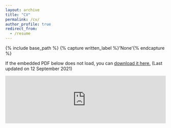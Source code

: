 ```yaml
---
layout: archive
title: "CV"
permalink: /cv/
author_profile: true
redirect_from:
  - /resume
---
```



{% include base_path %}
{% capture written_label %}'None'{% endcapture %}

If the embedded PDF below does not load, you can <u><a href="https://yuliuqian.github.io/files/CV_LiuqianYu_202109.pdf">download it here.</a></u> (Last updated on 12 September 2021)
<br/>

<embed src="https://yuliuqian.github.io/files/CV_LiuqianYu_202109.pdf" type="application/pdf" width="100%" />
